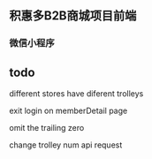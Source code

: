 ## 积惠多B2B商城项目前端

### 微信小程序

## todo

different stores have diferent trolleys

exit login on memberDetail page

omit the trailing zero

change trolley num api request


